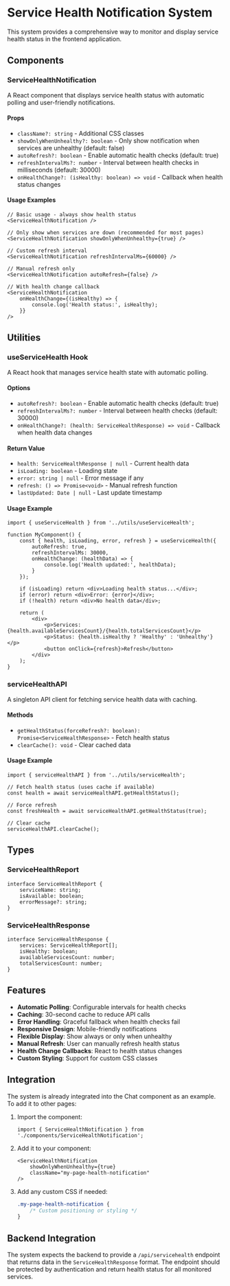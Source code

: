 # Service Health Notification System

This system provides a comprehensive way to monitor and display service health status in the frontend application.

## Components

### ServiceHealthNotification

A React component that displays service health status with automatic polling and user-friendly notifications.

#### Props

- `className?: string` - Additional CSS classes
- `showOnlyWhenUnhealthy?: boolean` - Only show notification when services are unhealthy (default: false)
- `autoRefresh?: boolean` - Enable automatic health checks (default: true)
- `refreshIntervalMs?: number` - Interval between health checks in milliseconds (default: 30000)
- `onHealthChange?: (isHealthy: boolean) => void` - Callback when health status changes

#### Usage Examples

```tsx
// Basic usage - always show health status
<ServiceHealthNotification />

// Only show when services are down (recommended for most pages)
<ServiceHealthNotification showOnlyWhenUnhealthy={true} />

// Custom refresh interval
<ServiceHealthNotification refreshIntervalMs={60000} />

// Manual refresh only
<ServiceHealthNotification autoRefresh={false} />

// With health change callback
<ServiceHealthNotification 
    onHealthChange={(isHealthy) => {
        console.log('Health status:', isHealthy);
    }}
/>
```

## Utilities

### useServiceHealth Hook

A React hook that manages service health state with automatic polling.

#### Options

- `autoRefresh?: boolean` - Enable automatic health checks (default: true)
- `refreshIntervalMs?: number` - Interval between health checks (default: 30000)
- `onHealthChange?: (health: ServiceHealthResponse) => void` - Callback when health data changes

#### Return Value

- `health: ServiceHealthResponse | null` - Current health data
- `isLoading: boolean` - Loading state
- `error: string | null` - Error message if any
- `refresh: () => Promise<void>` - Manual refresh function
- `lastUpdated: Date | null` - Last update timestamp

#### Usage Example

```tsx
import { useServiceHealth } from '../utils/useServiceHealth';

function MyComponent() {
    const { health, isLoading, error, refresh } = useServiceHealth({
        autoRefresh: true,
        refreshIntervalMs: 30000,
        onHealthChange: (healthData) => {
            console.log('Health updated:', healthData);
        }
    });

    if (isLoading) return <div>Loading health status...</div>;
    if (error) return <div>Error: {error}</div>;
    if (!health) return <div>No health data</div>;

    return (
        <div>
            <p>Services: {health.availableServicesCount}/{health.totalServicesCount}</p>
            <p>Status: {health.isHealthy ? 'Healthy' : 'Unhealthy'}</p>
            <button onClick={refresh}>Refresh</button>
        </div>
    );
}
```

### serviceHealthAPI

A singleton API client for fetching service health data with caching.

#### Methods

- `getHealthStatus(forceRefresh?: boolean): Promise<ServiceHealthResponse>` - Fetch health status
- `clearCache(): void` - Clear cached data

#### Usage Example

```tsx
import { serviceHealthAPI } from '../utils/serviceHealth';

// Fetch health status (uses cache if available)
const health = await serviceHealthAPI.getHealthStatus();

// Force refresh
const freshHealth = await serviceHealthAPI.getHealthStatus(true);

// Clear cache
serviceHealthAPI.clearCache();
```

## Types

### ServiceHealthReport

```tsx
interface ServiceHealthReport {
    serviceName: string;
    isAvailable: boolean;
    errorMessage?: string;
}
```

### ServiceHealthResponse

```tsx
interface ServiceHealthResponse {
    services: ServiceHealthReport[];
    isHealthy: boolean;
    availableServicesCount: number;
    totalServicesCount: number;
}
```

## Features

- **Automatic Polling**: Configurable intervals for health checks
- **Caching**: 30-second cache to reduce API calls
- **Error Handling**: Graceful fallback when health checks fail
- **Responsive Design**: Mobile-friendly notifications
- **Flexible Display**: Show always or only when unhealthy
- **Manual Refresh**: User can manually refresh health status
- **Health Change Callbacks**: React to health status changes
- **Custom Styling**: Support for custom CSS classes

## Integration

The system is already integrated into the Chat component as an example. To add it to other pages:

1. Import the component:
   ```tsx
   import { ServiceHealthNotification } from './components/ServiceHealthNotification';
   ```

2. Add it to your component:
   ```tsx
   <ServiceHealthNotification 
       showOnlyWhenUnhealthy={true}
       className="my-page-health-notification"
   />
   ```

3. Add any custom CSS if needed:
   ```css
   .my-page-health-notification {
       /* Custom positioning or styling */
   }
   ```

## Backend Integration

The system expects the backend to provide a `/api/servicehealth` endpoint that returns data in the `ServiceHealthResponse` format. The endpoint should be protected by authentication and return health status for all monitored services.
